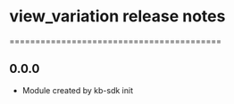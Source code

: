 # view_variation release notes
=========================================

0.0.0
-----
* Module created by kb-sdk init
